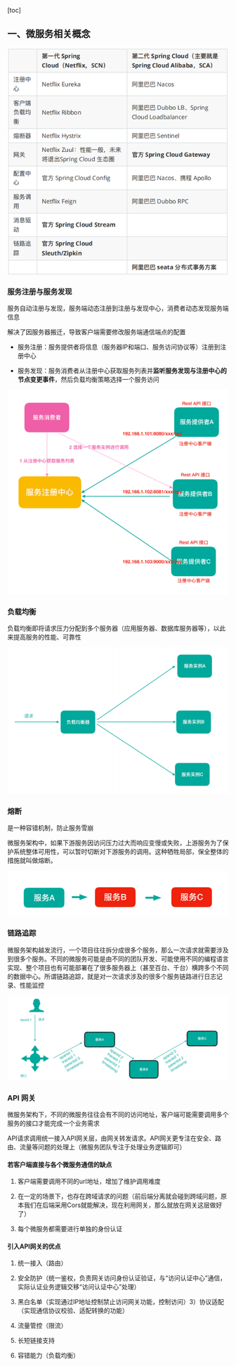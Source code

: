 [toc]

## 一、微服务相关概念

![image-20210826172002991](images/image-20210826172002991.png)

### 服务注册与服务发现

服务自动注册与发现，服务端动态注册到注册与发现中心，消费者动态发现服务端信息

解决了因服务器搬迁，导致客户端需要修改服务端通信端点的配置

- 服务注册：服务提供者将信息（服务器IP和端⼝、服务访问协议等）注册到注册中⼼

- 服务发现：服务消费者从注册中⼼获取服务列表并**监听服务发现与注册中心的节点变更事件**，然后负载均衡策略选择⼀个服务访问

![image-20210821155254635](images/image-20210821155254635.png)

### 负载均衡

负载均衡即将请求压⼒分配到多个服务器（应⽤服务器、数据库服务器等），以此来提⾼服务的性能、可靠性

![image-20210821155336233](images/image-20210821155336233.png)

### 熔断

是一种容错机制，防止服务雪崩

微服务架构中，如果下游服务因访问压⼒过⼤⽽响应变慢或失败，上游服务为了保护系统整体可⽤性，可以暂时切断对下游服务的调⽤。这种牺牲局部，保全整体的措施就叫做熔断。

![image-20210821155354198](images/image-20210821155354198.png)

### 链路追踪

微服务架构越发流⾏，⼀个项⽬往往拆分成很多个服务，那么⼀次请求就需要涉及到很多个服务。不同的微服务可能是由不同的团队开发、可能使⽤不同的编程语⾔实现、整个项⽬也有可能部署在了很多服务器上（甚⾄百台、千台）横跨多个不同的数据中⼼。所谓链路追踪，就是对⼀次请求涉及的很多个服务链路进⾏⽇志记录、性能监控

![image-20210821155423178](images/image-20210821155423178.png)

### API ⽹关

微服务架构下，不同的微服务往往会有不同的访问地址，客户端可能需要调⽤多个服务的接⼝才能完成⼀个业务需求

API请求调⽤统⼀接⼊API⽹关层，由⽹关转发请求。API⽹关更专注在安全、路由、流量等问题的处理上（微服务团队专注于处理业务逻辑即可）

#### 若客户端直接与各个微服务通信的缺点

1. 客户端需要调⽤不同的url地址，增加了维护调⽤难度

2. 在⼀定的场景下，也存在跨域请求的问题（前后端分离就会碰到跨域问题，原本我们在后端采⽤Cors就能解决，现在利⽤⽹关，那么就放在⽹关这层做好了）

3. 每个微服务都需要进⾏单独的身份认证

#### 引入API⽹关的优点

1. 统⼀接⼊（路由）

2. 安全防护（统⼀鉴权，负责⽹关访问身份认证验证，与“访问认证中⼼”通信，实际认证业务逻辑交移“访问认证中⼼”处理）

3. ⿊⽩名单（实现通过IP地址控制禁⽌访问⽹关功能，控制访问）3）协议适配（实现通信协议校验、适配转换的功能）

4. 流量管控（限流）

5. ⻓短链接⽀持

6. 容错能⼒（负载均衡）